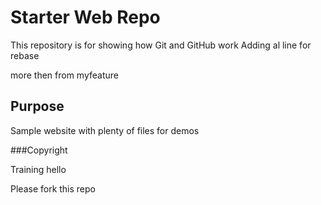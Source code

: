# Starter Web Repo

This repository is for showing how Git and GitHub work
Adding al line for rebase

more then from myfeature
## Purpose

Sample website with plenty of files for demos

###Copyright

Training
hello

Please fork this repo
